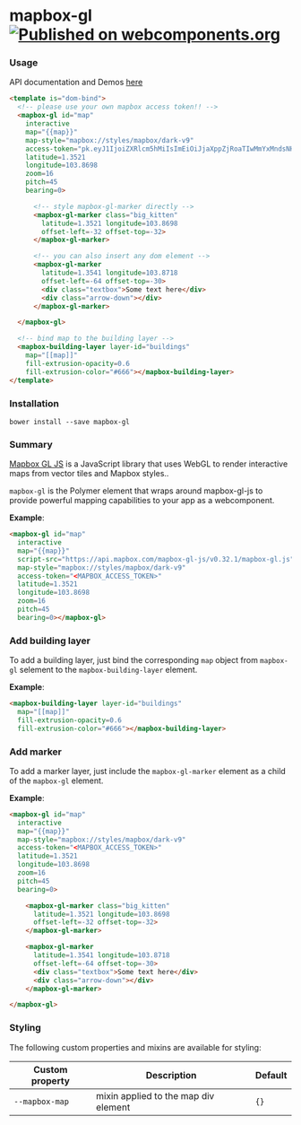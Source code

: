 mapbox-gl [![Published on webcomponents.org](https://img.shields.io/badge/webcomponents.org-published-blue.svg)](https://www.webcomponents.org/element/PolymerVis/mapbox-gl)
==========

### Usage
API documentation and Demos [here](https://www.webcomponents.org/element/PolymerVis/mapbox-gl)


<!---
```
<custom-element-demo>
  <template>
    <script src="../webcomponentsjs/webcomponents-lite.min.js"></script>
    <link href='https://api.mapbox.com/mapbox-gl-js/v0.32.1/mapbox-gl.css' rel='stylesheet'>    
    <link rel="import" href="mapbox-gl.html">
    <style>
      #map {
        height: 300px;
        width: 420px
      }

      div.textbox {
        background-color: #eee;
        color: #444;
        padding: 5px;
        line-height: 20px;
        width: 128px;
        height: 20px;
        border-radius: 5px;
        text-align: center;
      }

      div.arrow-down {
        margin-left: 60px;
        width: 0;
        height: 0;
        border-left: 8px solid transparent;
        border-right: 8px solid transparent;
        border-top: 10px solid #eee;
      }

      mapbox-gl-marker.big_kitten {
        background-image: url('https://placekitten.com/g/64/64');
        border: 2px solid #eee;
        border-radius: 50%;
        padding: 0;
        width: 64px;
        height: 64px;
      }

    </style>
    <next-code-block></next-code-block>
  </template>
</custom-element-demo>
```
-->
```html
<template is="dom-bind">
  <!-- please use your own mapbox access token!! -->
  <mapbox-gl id="map"
    interactive
    map="{{map}}"
    map-style="mapbox://styles/mapbox/dark-v9"
    access-token="pk.eyJ1IjoiZXRlcm5hMiIsImEiOiJjaXppZjRoaTIwMmYxMndsNHJ4dzR1eWJsIn0.MvJ5fsV47RHlSAt2fBEKLg"
    latitude=1.3521
    longitude=103.8698
    zoom=16
    pitch=45
    bearing=0>

      <!-- style mapbox-gl-marker directly -->
      <mapbox-gl-marker class="big_kitten"
        latitude=1.3521 longitude=103.8698
        offset-left=-32 offset-top=-32>
      </mapbox-gl-marker>

      <!-- you can also insert any dom element -->
      <mapbox-gl-marker
        latitude=1.3541 longitude=103.8718
        offset-left=-64 offset-top=-30>
        <div class="textbox">Some text here</div>
        <div class="arrow-down"></div>
      </mapbox-gl-marker>

  </mapbox-gl>

  <!-- bind map to the building layer -->
  <mapbox-building-layer layer-id="buildings"
    map="[[map]]"
    fill-extrusion-opacity=0.6
    fill-extrusion-color="#666"></mapbox-building-layer>
</template>
```


### Installation

```
bower install --save mapbox-gl
```

### Summary

[Mapbox GL JS](https://www.mapbox.com/mapbox-gl-js/api/) is a JavaScript library
that uses WebGL to render interactive maps from vector tiles and Mapbox styles..

`mapbox-gl` is the Polymer element that wraps around mapbox-gl-js to provide powerful
mapping capabilities to your app as a webcomponent.

<b>Example</b>:
```html
<mapbox-gl id="map"
  interactive
  map="{{map}}"
  script-src="https://api.mapbox.com/mapbox-gl-js/v0.32.1/mapbox-gl.js"
  map-style="mapbox://styles/mapbox/dark-v9"
  access-token="<MAPBOX_ACCESS_TOKEN>"
  latitude=1.3521
  longitude=103.8698
  zoom=16
  pitch=45
  bearing=0></mapbox-gl>
```

### Add building layer
To add a building layer, just bind the corresponding `map` object from
`mapbox-gl` selement to the `mapbox-building-layer` element.

<b>Example</b>:
```html
<mapbox-building-layer layer-id="buildings"
  map="[[map]]"
  fill-extrusion-opacity=0.6
  fill-extrusion-color="#666"></mapbox-building-layer>
```

### Add marker
To add a marker layer, just include the `mapbox-gl-marker` element as a child
of the `mapbox-gl` element.

<b>Example</b>:
```html
<mapbox-gl id="map"
  interactive
  map="{{map}}"
  map-style="mapbox://styles/mapbox/dark-v9"
  access-token="<MAPBOX_ACCESS_TOKEN>"
  latitude=1.3521
  longitude=103.8698
  zoom=16
  pitch=45
  bearing=0>

    <mapbox-gl-marker class="big_kitten"
      latitude=1.3521 longitude=103.8698
      offset-left=-32 offset-top=-32>
    </mapbox-gl-marker>

    <mapbox-gl-marker
      latitude=1.3541 longitude=103.8718
      offset-left=-64 offset-top=-30>
      <div class="textbox">Some text here</div>
      <div class="arrow-down"></div>
    </mapbox-gl-marker>

</mapbox-gl>
```
  
### Styling

The following custom properties and mixins are available for styling:

Custom property | Description | Default
--- | --- | ---
`--mapbox-map` | mixin applied to the map div element | `{}`
